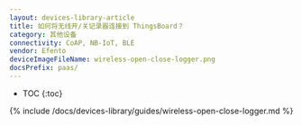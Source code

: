```yaml
---
layout: devices-library-article
title: 如何将无线开/关记录器连接到 ThingsBoard？
category: 其他设备
connectivity: CoAP, NB-IoT, BLE
vendor: Efento
deviceImageFileName: wireless-open-close-logger.png
docsPrefix: paas/
---
```


* TOC
{:toc}

{% include /docs/devices-library/guides/wireless-open-close-logger.md %}